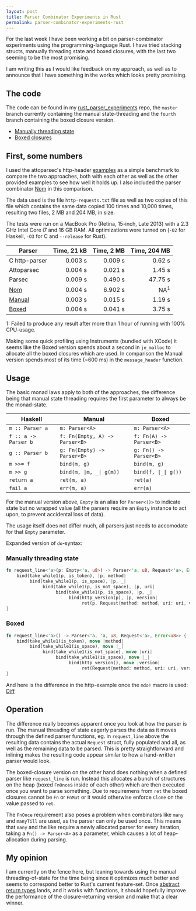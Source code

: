 ```yaml
---
layout: post
title: Parser Combinator Experiments in Rust
permalink: parser-combinator-experiments-rust
---
```


For the last week I have been working a bit on parser-combinator experiments using the
programming-language Rust. I have tried stacking structs, manually threading state and
boxed closures, with the last two seeming to be the most promising.

I am writing this as I would like feedback on my approach, as well as to announce that I have
something in the works which looks pretty promising.

## The code

The code can be found in my [rust_parser_experiments][] repo, the ``master`` branch currently
containing the manual state-threading and the ``fourth`` branch containing the boxed closure
version.

* [Manually threading state][]
* [Boxed closures][]

## First, some numbers

I used the attoparsec's http-header [examples][] as a simple benchmark to
compare the two approaches, both with each other as well as the other provided examples to see
how well it holds up. I also included the parser combinator [Nom](https://github.com/Geal/nom)
in this comparison.

The data used is the file ``http-requests.txt`` file as well as two copies of this file which
contains the same data copied 100 times and 10,000 times, resulting two files, 2 MB and 204 MB,
in size.

The tests were run on a MacBook Pro (Retina, 15-inch, Late 2013) with a 2.3 GHz Intel Core i7 and
16 GB RAM. All optimizations were turned on (``-O2`` for Haskell, ``-O3`` for C and ``--release``
for Rust).

Parser         | Time, 21 kB | Time, 2 MB  | Time, 204 MB
---------------|------------:|------------:|----------------:
C http-parser  | 0.003 s     |     0.009 s | 0.62 s
Attoparsec     | 0.004 s     |     0.021 s | 1.45 s
Parsec         | 0.009 s     |     0.490 s | 47.75 s
[Nom][]        | 0.004 s     |     6.902 s | NA<sup>1</sup>
[Manual][]     | 0.003 s     |     0.015 s | 1.19 s
[Boxed][]      | 0.004 s     |     0.041 s | 3.75 s

1: Failed to produce any result after more than 1 hour of running with 100% CPU-usage.

Making some quick profiling using Instruments (bundled with XCode) it seems like the Boxed version
spends about a second in ``je_malloc`` to allocate all the boxed closures which are used. In
comparison the Manual version spends most of its time (~600 ms) in the ``message_header``
function.

## Usage

The basic monad laws apply to both of the approaches, the difference being that manual
state threading requires the first parameter to always be the monad-state.

Haskell                | Manual                             | Boxed
-----------------------|------------------------------------|-------------------------------
``m :: Parser a``      | ``m: Parser<A>``                   | ``m: Parser<A>``
``f :: a -> Parser b`` | ``f: Fn(Empty, A) -> Parser<B>``   | ``f: Fn(A) -> Parser<B>``
``g :: Parser b``      | ``g: Fn(Empty) -> Parser<B>``      | ``g: Fn() -> Parser<B>``
``m >>= f``            | ``bind(m, g)``                     | ``bind(m, g)``
``m >> g``             | <code>bind(m, &#124;m, _&#124; g(m))</code> | <code>bind(f, &#124;_&#124; g())</code>
``return a``           | ``ret(m, a)``                      | ``ret(a)``
``fail a``             | ``err(m, a)``                      | ``err(a)``

For the manual version above, ``Empty`` is an alias for ``Parser<()>`` to indicate state but no
wrapped value (all the parsers require an ``Empty`` instance to act upon, to prevent accidental
loss of data).

The usage itself does not differ much, all parsers just needs to accomodate for that ``Empty``
parameter.

Expanded version of ``do``-syntax:

### Manually threading state

```rust
fn request_line<'a>(p: Empty<'a, u8>) -> Parser<'a, u8, Request<'a>, Error<u8>> {
    bind(take_while1(p, is_token), |p, method|
         bind(take_while1(p, is_space), |p, _|
              bind(take_while1(p, is_not_space), |p, uri|
                   bind(take_while1(p, is_space), |p, _|
                        bind(http_version(p), |p, version|
                             ret(p, Request{method: method, uri: uri, version: version,}))))))
}
```

### Boxed

```rust
fn request_line<'a>() -> Parser<'a, 'a, u8, Request<'a>, Error<u8>> {
    bind(take_while1(is_token), move |method|
         bind(take_while1(is_space), move |_|
              bind(take_while1(is_not_space), move |uri|
                   bind(take_while1(is_space), move |_|
                        bind(http_version(), move |version|
                             ret(Request{method: method, uri: uri, version: version,}))))))
}
```

And here is the difference in the http-example once the ``mdo!`` macro is used:
[Diff](https://gist.github.com/m4rw3r/6d1ca498f8e4abc24dbd)

## Operation

The difference really becomes apparent once you look at how the parser is run. The manual
threading of state eagerly parses the data as it moves through the defined parser functions,
eg. in ``request_line`` above the resulting data contains the actual ``Request`` struct, fully
populated and all, as well as the remaining data to be parsed. This is pretty straightforward and
inlining makes the resulting code appear similar to how a hand-written parser would look.

The boxed-closure version on the other hand does nothing when a defined parser like ``request_line``
is run. Instead this allocates a bunch of structures on the heap (boxed ``FnOnce``s inside of each
other) which are then executed once you want to parse something. Due to requiremens from ``ret``
the boxed closures cannot be ``Fn`` or ``FnMut`` or it would otherwise enforce ``Clone`` on the
value passed to ``ret``.

The ``FnOnce`` requirement also poses a problem when combinators like ``many`` and ``manyTill``
are used, as the parser can only be used once. This means that ``many`` and the like require
a newly allocated parser for every iteration, taking a ``Fn() -> Parser<A>`` as a parameter, which
causes a lot of heap-allocation during parsing.

## My opinion

I am currently on the fence here, but leaning towards using the manual threading-of-state for the
time being since it optimizes much better and seems to correspond better to Rust's current
feature-set. Once [abstract return types](https://github.com/rust-lang/rfcs/issues/518) lands, and
it works with functions, it should hopefully improve the performance of the closure-returning
version and make that a clear winner.

[rust_parser_experiments]: https://github.com/m4rw3r/rust_parser_experiments
[Manually threading state]: https://github.com/m4rw3r/rust_parser_experiments/tree/f64d0cc317c5d850987b83f206191eeed1e9bb68
[Boxed closures]: https://github.com/m4rw3r/rust_parser_experiments/tree/b36a60a79cf38bb9e1c39a2d382b737b0f6aeb22
[examples]: https://github.com/bos/attoparsec/tree/master/examples
[Nom]: https://gist.github.com/m4rw3r/0dd154d232abd0f3d4cf
[Manual]: https://github.com/m4rw3r/rust_parser_experiments/blob/master/examples/http_parser.rs
[Boxed]: https://github.com/m4rw3r/rust_parser_experiments/blob/fourth/examples/http_parser.rs
